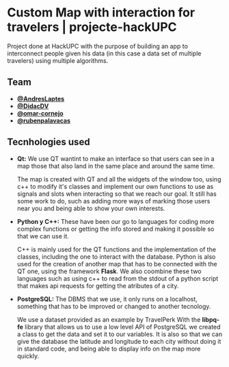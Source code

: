 # Custom Map with interaction for travelers | projecte-hackUPC 

Project done at HackUPC with the purpose of building an app to interconnect people given his data (in this case a data set of multiple travelers) using multiple algorithms.


## Team

- **<a href="https://github.com/AndresLaptes" target="_blank">@AndresLaptes</a>**
- **<a href="https://github.com/DidacDV" target="_blank">@DidacDV</a>**
- **<a href="https://github.com/omar-cornejo" target="_blank">@omar-cornejo</a>**
- **<a href="https://github.com/rubenpalavacas" target="_blank">@rubenpalavacas</a>**

## Tecnhologies used

- **Qt:** We use QT wantint to make an interface so that users can see in a map those that also land in the same           place and around the same time.

    The map is created with QT and all the widgets of the window too, using c++ to modify it's classes and implement       our own functions to use as signals and slots when interacting so that we reach our goal. It still has some work       to do, such as adding more ways of marking those users near you and being able to show your own interests.
  
- **Python y C++:** These have been our go to languages for coding more complex functions or getting the info stored       and making it possible so that we can use it.


   C++ is mainly used for the QT functions and the implementation of  the classes, including the one to                   interact with the database. Python is also used for the creation of another map that has to be connected with the      QT one, using the framework **Flask**. We also coombine these two languages such as using c++ to read from the         stdout of a python script that makes api requests for getting the  atributes of a city.
  
- **PostgreSQL:** The DBMS that we use, it only runs on a localhost, something that has to be improved or changed to another tecnology.


  We use a dataset provided as an example by TravelPerk  With the **libpq-fe** library that allows us to use a low       level API of PostgreSQL we created a class to get the data and set it to our variables. It is also so that we can      give the database the latitude and longitude to each city without doing it in standard code, and being able to         display info on the map more quickly.
